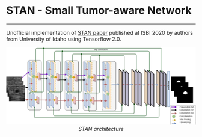 # STAN - Small Tumor-aware Network

---

Unofficial implementation of [STAN paper](https://arxiv.org/pdf/2002.01034.pdf) published at ISBI 2020 by authors from University of Idaho using Tensorflow 2.0.

<p align="center">
    <img src="docs/images/stan.png" width="640"><br />
    <em>STAN architecture</em>
</p>
